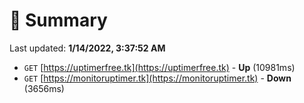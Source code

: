 # 📖 Summary
Last updated: **1/14/2022, 3:37:52 AM**

- `GET` [https://uptimerfree.tk](https://uptimerfree.tk) - **Up** (10981ms)
- `GET` [https://monitoruptimer.tk](https://monitoruptimer.tk) - **Down** (3656ms)
